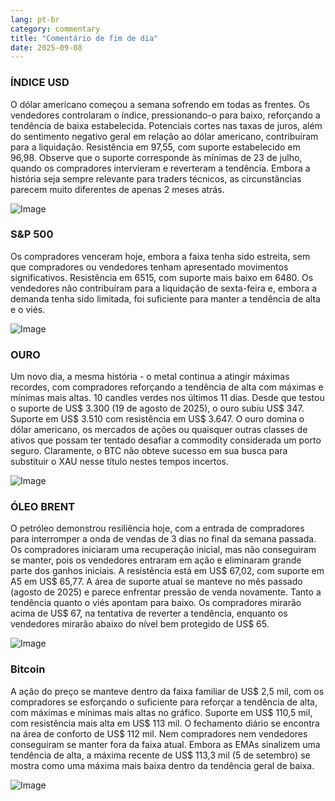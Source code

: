 ```yaml
---
lang: pt-br
category: commentary
title: "Comentário de fim de dia"
date: 2025-09-08
---
```


### ÍNDICE USD

O dólar americano começou a semana sofrendo em todas as frentes. Os vendedores controlaram o índice, pressionando-o para baixo, reforçando a tendência de baixa estabelecida. Potenciais cortes nas taxas de juros, além do sentimento negativo geral em relação ao dólar americano, contribuíram para a liquidação. Resistência em 97,55, com suporte estabelecido em 96,98. Observe que o suporte corresponde às mínimas de 23 de julho, quando os compradores intervieram e reverteram a tendência. Embora a história seja sempre relevante para traders técnicos, as circunstâncias parecem muito diferentes de apenas 2 meses atrás.

![Image](https://markleighedu.github.io/img/Sep-2025/08-Sep-2025/usdindex.jpg)

### S&P 500

Os compradores venceram hoje, embora a faixa tenha sido estreita, sem que compradores ou vendedores tenham apresentado movimentos significativos. Resistência em 6515, com suporte mais baixo em 6480. Os vendedores não contribuíram para a liquidação de sexta-feira e, embora a demanda tenha sido limitada, foi suficiente para manter a tendência de alta e o viés.

![Image](https://markleighedu.github.io/img/Sep-2025/08-Sep-2025/sp500.jpg)

### OURO

Um novo dia, a mesma história - o metal continua a atingir máximas recordes, com compradores reforçando a tendência de alta com máximas e mínimas mais altas. 10 candles verdes nos últimos 11 dias. Desde que testou o suporte de US$ 3.300 (19 de agosto de 2025), o ouro subiu US$ 347. Suporte em US$ 3.510 com resistência em US$ 3.647. O ouro domina o dólar americano, os mercados de ações ou quaisquer outras classes de ativos que possam ter tentado desafiar a commodity considerada um porto seguro. Claramente, o BTC não obteve sucesso em sua busca para substituir o XAU nesse título nestes tempos incertos.

![Image](https://markleighedu.github.io/img/Sep-2025/08-Sep-2025/gold.jpg)

### ÓLEO BRENT

O petróleo demonstrou resiliência hoje, com a entrada de compradores para interromper a onda de vendas de 3 dias no final da semana passada. Os compradores iniciaram uma recuperação inicial, mas não conseguiram se manter, pois os vendedores entraram em ação e eliminaram grande parte dos ganhos iniciais. A resistência está em US$ 67,02, com suporte em A5 em US$ 65,77. A área de suporte atual se manteve no mês passado (agosto de 2025) e parece enfrentar pressão de venda novamente. Tanto a tendência quanto o viés apontam para baixo. Os compradores mirarão acima de US$ 67, na tentativa de reverter a tendência, enquanto os vendedores mirarão abaixo do nível bem protegido de US$ 65.

![Image](https://markleighedu.github.io/img/Sep-2025/08-Sep-2025/brentoil.jpg)

### Bitcoin

A ação do preço se manteve dentro da faixa familiar de US$ 2,5 mil, com os compradores se esforçando o suficiente para reforçar a tendência de alta, com máximas e mínimas mais altas no gráfico. Suporte em US$ 110,5 mil, com resistência mais alta em US$ 113 mil. O fechamento diário se encontra na área de conforto de US$ 112 mil. Nem compradores nem vendedores conseguiram se manter fora da faixa atual. Embora as EMAs sinalizem uma tendência de alta, a máxima recente de US$ 113,3 mil (5 de setembro) se mostra como uma máxima mais baixa dentro da tendência geral de baixa.

![Image](https://markleighedu.github.io/img/Sep-2025/08-Sep-2025/bitcoin.jpg)

